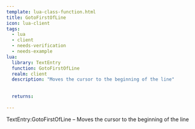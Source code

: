 ```yaml
---
template: lua-class-function.html
title: GotoFirstOfLine
icon: lua-client
tags:
  - lua
  - client
  - needs-verification
  - needs-example
lua:
  library: TextEntry
  function: GotoFirstOfLine
  realm: client
  description: "Moves the cursor to the beginning of the line"
  
  
  returns:
    
---
```


<div class="lua__search__keywords">
TextEntry:GotoFirstOfLine &#x2013; Moves the cursor to the beginning of the line
</div>
